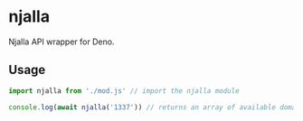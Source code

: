# njalla
Njalla API wrapper for Deno.

## Usage
```js
import njalla from './mod.js' // import the njalla module

console.log(await njalla('1337')) // returns an array of available domains
```
